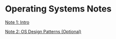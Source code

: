 # Operating Systems Notes

[Note 1: Intro](CS162_Note_1__Intro.pdf)

[Note 2: OS Design Patterns (Optional)](CS162_Note_2__OS_Design_Patterns.pdf)

